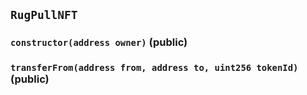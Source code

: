## `RugPullNFT`

### `constructor(address owner)` (public)

### `transferFrom(address from, address to, uint256 tokenId)` (public)

